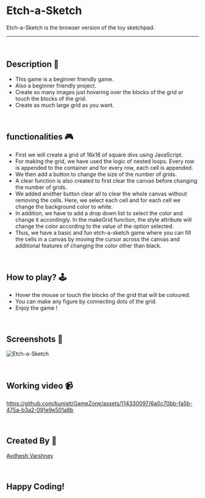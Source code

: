 # Etch-a-Sketch

Etch-a-Sketch is the browser version of the toy sketchpad.

--- 

<br>

## **Description 📃**

- This game is a beginner friendly game.
- Also a beginner friendly project.
- Create so many images just hovering over the blocks of the grid or touch the blocks of the grid.
- Create as much large grid as you want.

<br>

## **functionalities 🎮**

- First we will create a grid of 16x16 of square divs using JavaScript.
- For making the grid, we have used the logic of nested loops. Every row is appended to the container and for every row, each cell is appended. 
- We then add a button to change the size of the number of grids. 
- A clear function is also created to first clear the canvas before changing the number of grids. 
- We added another button clear all to clear the whole canvas without removing the cells. Here, we select each cell and for each cell we change the background color to white.
- In addition, we have to add a drop down list to select the color and change it accordingly. In the makeGrid function, the style attribute will change the color according to the value of the option selected. 
- Thus, we have a basic and fun etch-a-sketch game where you can fill the cells in a canvas by moving the cursor across the canvas and additional features of changing the color other than black. 

<br>

## **How to play? 🕹️**

- Hover the mouse or touch the blocks of the grid that will be coloured.
- You can make any figure by connecting dots of the grid.
- Enjoy the game !

<br>

## **Screenshots 📸**

![Etch-a-Sketch](https://github.com/kunjgit/GameZone/assets/114330097/da33d487-ae27-4ff5-be30-8ea437da262c)

<br>

## **Working video 📹**

https://github.com/kunjgit/GameZone/assets/114330097/6a0c70bb-fa5b-475a-b3a2-091e9e501a6b

<br>

## **Created By 👦**
[Avdhesh Varshney](https://github.com/Avdhesh-Varshney)

<br>

## Happy Coding!


